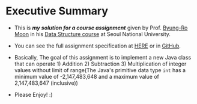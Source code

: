 # Executive Summary #
* This is **_my solution for a course assignment_** given by Prof. [Byung-Ro Moon](http://soar.snu.ac.kr/~moon//index.html) in his [Data Structure course](http://soar.snu.ac.kr/course.html) at Seoul National University.

* You can see the full assignment specification at [HERE](http://147.46.240.125:8000/assignments/1) or in [GitHub](https://github.com/operatz/sustainable-assistance/blob/master/public/assignment_content/1.html).

* Basically, The goal of this assignment is to implement a new Java class that can operate 1) Addition 2) Subtraction 3) Multiplication of integer values without limit of range(The Java's primitive data type <code lang= 'java'>int</code> has a minimum value of -2,147,483,648 and a maximum value of 2,147,483,647 (inclusive))

* Please Enjoy! :)



